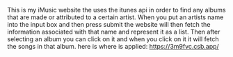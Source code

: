This is my iMusic website the uses the itunes api in order to find any albums that are made or attributed to a certain artist. When you put an artists name into the input box and then press submit the website will then fetch the information associated with that name and represent it as a list. Then after selecting an album you can click on it and when you click on it it will fetch the songs in that album.
 here is where is applied: https://3m9fvc.csb.app/